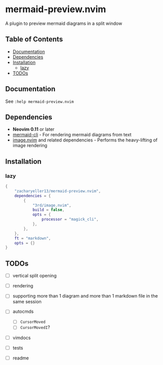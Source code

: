 # mermaid-preview.nvim

A plugin to preview mermaid diagrams in a split window

## Table of Contents
<!-- mtoc-start -->

* [Documentation](#documentation)
* [Dependencies](#dependencies)
* [Installation](#installation)
  * [lazy](#lazy)
* [TODOs](#todos)

<!-- mtoc-end -->
## Documentation

See `:help mermaid-preview.nvim`

## Dependencies

- **Neovim 0.11** or later
- [mermaid-cli](https://github.com/mermaid-js/mermaid-cli) - For rendering mermaid diagrams from text
- [image.nvim](https://github.com/3rd/image.nvim) and related dependencies - Performs the heavy-lifting of image rendering

## Installation

### lazy

```lua
{
    "zacharyeller13/mermaid-preview.nvim",
    dependencies = {
        {
            "3rd/image.nvim",
            build = false,
            opts = {
                processor = "magick_cli",
            },
        },
    },
    ft = "markdown",
    opts = {}
}
```


## TODOs

- [ ] vertical split opening
- [ ] rendering
- [ ] supporting more than 1 diagram and more than 1 markdown file in the same session
- [ ] autocmds
    - [ ] `CursorMoved`
    - [ ] `CursorMovedI`?
- [ ] vimdocs
- [ ] tests
- [ ] readme

